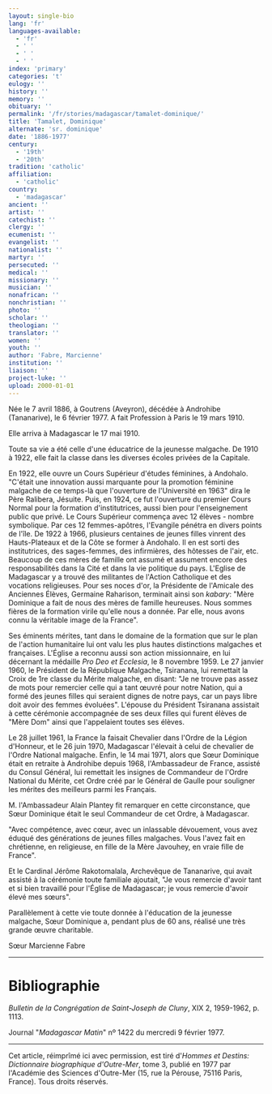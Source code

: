 ```yaml
---
layout: single-bio
lang: 'fr'
languages-available:
  - 'fr'
  - ' '
  - ' '
  - ' '
index: 'primary'
categories: 't'
eulogy: ''
history: ''
memory: ''
obituary: ''
permalink: '/fr/stories/madagascar/tamalet-dominique/'
title: 'Tamalet, Dominique'
alternate: 'sr. dominique'
date: '1886-1977'
century:
  - '19th'
  - '20th'
tradition: 'catholic'
affiliation:
  - 'catholic'
country:
  - 'madagascar'
ancient: ''
artist: ''
catechist: ''
clergy: ''
ecumenist: ''
evangelist: ''
nationalist: ''
martyr: ''
persecuted: ''
medical: ''
missionary: ''
musician: ''
nonafrican: ''
nonchristian: ''
photo: ''
scholar: ''
theologian: ''
translator: ''
women: ''
youth: ''
author: 'Fabre, Marcienne'
institution: ''
liaison: ''
project-luke: ''
upload: 2000-01-01
---
```



Née le 7 avril 1886, à Goutrens (Aveyron), décédée à Androhibe (Tananarive), le 6 février 1977. A fait Profession à Paris le 19 mars 1910.

Elle arriva à Madagascar le 17 mai 1910.

Toute sa vie a été celle d'une éducatrice de la jeunesse malgache. De 1910 à 1922, elle fait la classe dans les diverses écoles privées de la Capitale.

En 1922, elle ouvre un Cours Supérieur d'études féminines, à Andohalo. "C'était une innovation aussi marquante pour la promotion féminine malgache de ce temps-là que l'ouverture de l'Université en 1963" dira le Père Ralibera, Jésuite. Puis, en 1924, ce fut l'ouverture du premier Cours Normal pour la formation d'institutrices, aussi bien pour l'enseignement public que privé. Le Cours Supérieur commença avec 12 élèves - nombre symbolique. Par ces 12 femmes-apôtres, l'Evangile pénétra en divers points de l'île. De 1922 à 1966, plusieurs centaines de jeunes filles vinrent des Hauts-Plateaux et de la Côte se former à Andohalo. Il en est sorti des institutrices, des sages-femmes, des infirmières, des hôtesses de l'air, etc. Beaucoup de ces mères de famille ont assumé et assument encore des responsabilités dans la Cité et dans la vie politique du pays. L'Eglise de Madagascar y a trouvé des militantes de l'Action Catholique et des vocations religieuses. Pour ses noces d'or, la Présidente de l'Amicale des Anciennes Élèves, Germaine Raharison, terminait ainsi son *kabary*: "Mère Dominique a fait de nous des mères de famille heureuses. Nous sommes fières de la formation virile qu'elle nous a donnée. Par elle, nous avons connu la véritable image de la France".

Ses éminents mérites, tant dans le domaine de la formation que sur le plan de l'action humanitaire lui ont valu les plus hautes distinctions malgaches et françaises. L'Église a reconnu aussi son action missionnaire, en lui décernant la médaille *Pro Deo et Ecclesia*, le 8 novembre 1959. Le 27 janvier 1960, le Président de la République Malgache, Tsiranana, lui remettait la Croix de 1re classe du Mérite malgache, en disant: "Je ne trouve pas assez de mots pour remercier celle qui a tant œuvré pour notre Nation, qui a formé des jeunes filles qui seraient dignes de notre pays, car un pays libre doit avoir des femmes évoluées". L'épouse du Président Tsiranana assistait à cette cérémonie accompagnée de ses deux filles qui furent élèves de "Mère Dom" ainsi que l'appelaient toutes ses élèves.

Le 28 juillet 1961, la France la faisait Chevalier dans l'Ordre de la Légion d'Honneur, et le 26 juin 1970, Madagascar l'élevait à celui de chevalier de l'Ordre National malgache. Enfin, le 14 mai 1971, alors que Sœur Dominique était en retraite à Androhibe depuis 1968, l'Ambassadeur de France, assisté du Consul Général, lui remettait les insignes de Commandeur de l'Ordre National du Mérite, cet Ordre créé par le Général de Gaulle pour souligner les mérites des meilleurs parmi les Français.

M. l'Ambassadeur Alain Plantey fit remarquer en cette circonstance, que Sœur Dominique était le seul Commandeur de cet Ordre, à Madagascar.

"Avec compétence, avec cœur, avec un inlassable dévouement, vous avez éduqué des générations de jeunes filles malgaches. Vous l'avez fait en chrétienne, en religieuse, en fille de la Mère Javouhey, en vraie fille de France".

Et le Cardinal Jérôme Rakotomalala, Archevêque de Tananarive, qui avait assisté à la cérémonie toute familiale ajoutait, "Je vous remercie d'avoir tant et si bien travaillé pour l'Église de Madagascar; je vous remercie d'avoir élevé mes sœurs".

Parallèlement à cette vie toute donnée à l'éducation de la jeunesse malgache, Sœur Dominique a, pendant plus de 60 ans, réalisé une très grande œuvre charitable.

Sœur Marcienne Fabre

---

# Bibliographie

*Bulletin de la Congrégation de Saint-Joseph de Cluny*, XIX 2, 1959-1962, p. 1113.

Journal "*Madagascar Matin*" nº 1422 du mercredi 9 février 1977.

---

Cet article, réimprîmé ici avec permission, est tiré d'*Hommes et Destins: Dictionnaire biographique d'Outre-Mer*, tome 3, publié en 1977 par l'Académie des Sciences d'Outre-Mer (15, rue la Pérouse, 75116 Paris, France). Tous droits réservés.